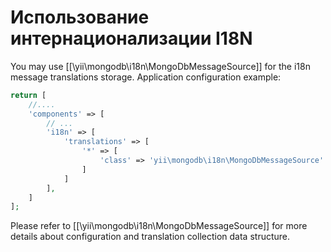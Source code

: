 Использование интернационализации I18N
=============================

You may use [[\yii\mongodb\i18n\MongoDbMessageSource]] for the i18n message translations storage.
Application configuration example:

```php
return [
    //....
    'components' => [
        // ...
        'i18n' => [
            'translations' => [
                '*' => [
                    'class' => 'yii\mongodb\i18n\MongoDbMessageSource'
                ]
            ]
        ],
    ]
];
```

Please refer to [[\yii\mongodb\i18n\MongoDbMessageSource]] for more details about configuration and translation
collection data structure.